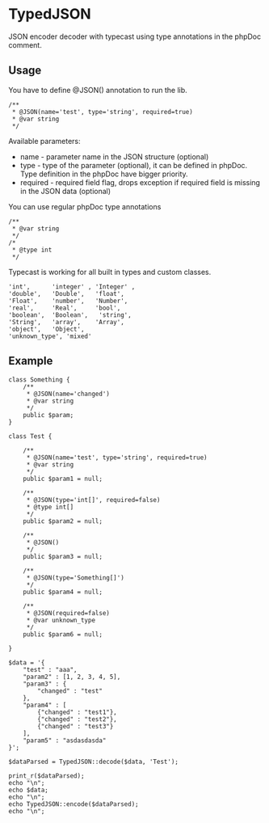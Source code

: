TypedJSON
=========

JSON encoder decoder with typecast using type annotations in the phpDoc comment.

Usage
-----

You have to define @JSON() annotation to run the lib.

    /**
     * @JSON(name='test', type='string', required=true)
     * @var string
     */

Available parameters:
* name        - parameter name in the JSON structure (optional)
* type        - type of the parameter (optional), it can be defined in phpDoc.
                Type definition in the phpDoc have bigger priority.
* required    - required field flag, drops exception if required field is missing in the JSON data (optional)

You can use regular phpDoc type annotations

    /**
     * @var string
     */
    /*
     * @type int
     */

Typecast is working for all built in types and custom classes.

    'int',      'integer' , 'Integer' ,
    'double',   'Double',   'float',
    'Float',    'number',   'Number',
    'real',     'Real',     'bool',
    'boolean',  'Boolean',   'string',
    'String',   'array',    'Array',
    'object',   'Object',
    'unknown_type', 'mixed'

Example
-------

    class Something {
        /**
         * @JSON(name='changed')
         * @var string
         */
        public $param;
    }

    class Test {

        /**
         * @JSON(name='test', type='string', required=true)
         * @var string
         */
        public $param1 = null;

        /**
         * @JSON(type='int[]', required=false)
         * @type int[]
         */
        public $param2 = null;

        /**
         * @JSON()
         */
        public $param3 = null;

        /**
         * @JSON(type='Something[]')
         */
        public $param4 = null;

        /**
         * @JSON(required=false)
         * @var unknown_type
         */
        public $param6 = null;

    }

    $data = '{
        "test" : "aaa",
        "param2" : [1, 2, 3, 4, 5],
        "param3" : {
            "changed" : "test"
        },
        "param4" : [
            {"changed" : "test1"},
            {"changed" : "test2"},
            {"changed" : "test3"}
        ],
        "param5" : "asdasdasda"
    }';

    $dataParsed = TypedJSON::decode($data, 'Test');

    print_r($dataParsed);
    echo "\n";
    echo $data;
    echo "\n";
    echo TypedJSON::encode($dataParsed);
    echo "\n";
